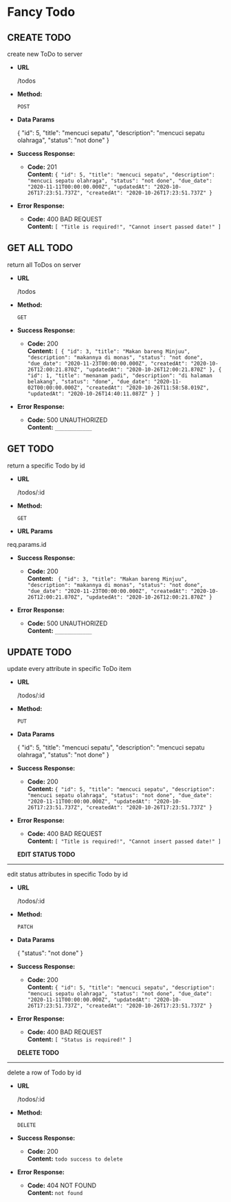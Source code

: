 # Fancy Todo

**CREATE TODO**
----
  create new ToDo to server

* **URL**

  /todos

* **Method:**
  
  `POST`

* **Data Params**

  {
    "id": 5,
    "title": "mencuci sepatu",
    "description": "mencuci sepatu olahraga",
    "status": "not done"
  }

* **Success Response:**

  * **Code:** 201 <br />
    **Content:** `{
    "id": 5,
    "title": "mencuci sepatu",
    "description": "mencuci sepatu olahraga",
    "status": "not done",
    "due_date": "2020-11-11T00:00:00.000Z",
    "updatedAt": "2020-10-26T17:23:51.737Z",
    "createdAt": "2020-10-26T17:23:51.737Z"
    }`
 
* **Error Response:**

  * **Code:** 400 BAD REQUEST <br />
    **Content:** `[
    "Title is required!",
    "Cannot insert passed date!"
  ]`

**GET ALL TODO**
----
  return all ToDos on server

* **URL**

  /todos

* **Method:**
  
  `GET`
  
* **Success Response:**

  * **Code:** 200 <br />
    **Content:** `[
    {
        "id": 3,
        "title": "Makan bareng Minjuu",
        "description": "makannya di monas",
        "status": "not done",
        "due_date": "2020-11-23T00:00:00.000Z",
        "createdAt": "2020-10-26T12:00:21.870Z",
        "updatedAt": "2020-10-26T12:00:21.870Z"
    },
    {
        "id": 1,
        "title": "menanam padi",
        "description": "di halaman belakang",
        "status": "done",
        "due_date": "2020-11-02T00:00:00.000Z",
        "createdAt": "2020-10-26T11:58:58.019Z",
        "updatedAt": "2020-10-26T14:40:11.087Z"
    }
]`
 
* **Error Response:**

  * **Code:** 500 UNAUTHORIZED <br />
    **Content:** `____________`

**GET TODO**
----
  return a specific Todo by id

* **URL**

  /todos/:id

* **Method:**
  
  `GET`

*  **URL Params**

  req.params.id
  
* **Success Response:**

  * **Code:** 200 <br />
    **Content:** `
    {
        "id": 3,
        "title": "Makan bareng Minjuu",
        "description": "makannya di monas",
        "status": "not done",
        "due_date": "2020-11-23T00:00:00.000Z",
        "createdAt": "2020-10-26T12:00:21.870Z",
        "updatedAt": "2020-10-26T12:00:21.870Z"
    }`
 
* **Error Response:**

  * **Code:** 500 UNAUTHORIZED <br />
    **Content:** `____________`

**UPDATE TODO**
----
  update every attribute in specific ToDo item

* **URL**

  /todos/:id

* **Method:**
  
  `PUT`

* **Data Params**

  {
    "id": 5,
    "title": "mencuci sepatu",
    "description": "mencuci sepatu olahraga",
    "status": "not done"
  }

* **Success Response:**

  * **Code:** 200 <br />
    **Content:** `{
    "id": 5,
    "title": "mencuci sepatu",
    "description": "mencuci sepatu olahraga",
    "status": "not done",
    "due_date": "2020-11-11T00:00:00.000Z",
    "updatedAt": "2020-10-26T17:23:51.737Z",
    "createdAt": "2020-10-26T17:23:51.737Z"
    }`
 
* **Error Response:**

  * **Code:** 400 BAD REQUEST <br />
    **Content:** `[
    "Title is required!",
    "Cannot insert passed date!"
  ]`

  **EDIT STATUS TODO**
----
  edit status attributes in specific Todo by id

* **URL**

  /todos/:id

* **Method:**
  
  `PATCH`

* **Data Params**

  {
    "status": "not done"
  }

* **Success Response:**

  * **Code:** 200 <br />
    **Content:** `{
    "id": 5,
    "title": "mencuci sepatu",
    "description": "mencuci sepatu olahraga",
    "status": "not done",
    "due_date": "2020-11-11T00:00:00.000Z",
    "updatedAt": "2020-10-26T17:23:51.737Z",
    "createdAt": "2020-10-26T17:23:51.737Z"
    }`
 
* **Error Response:**

  * **Code:** 400 BAD REQUEST <br />
    **Content:** `[
    "Status is required!"
  ]`

   **DELETE TODO**
----
  delete a row of Todo by id

* **URL**

  /todos/:id

* **Method:**
  
  `DELETE`

* **Success Response:**

  * **Code:** 200 <br />
    **Content:** `todo success to delete`
 
* **Error Response:**

  * **Code:** 404 NOT FOUND <br />
    **Content:** `not found`